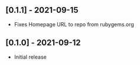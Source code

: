## [0.1.1] - 2021-09-15

- Fixes Homepage URL to repo from rubygems.org

## [0.1.0] - 2021-09-12

- Initial release
